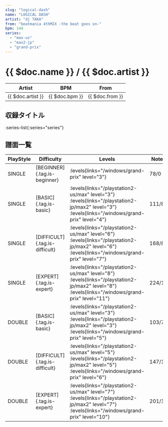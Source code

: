 ```yaml
---
slug: "logical-dash"
name: "LOGICAL DASH"
artist: "dj TAKA"
from: "beatmania 4thMIX -the beat goes on-"
bpm: 144
series:
  - "max-us"
  - "max2-jp"
  - "grand-prix"
---
```


# {{ $doc.name }} / {{ $doc.artist }}

|Artist|BPM|From|
|------|---|----|
|{{ $doc.artist }}|{{ $doc.bpm }}|{{ $doc.from }}|

## 収録タイトル

:series-list{:series="series"}

## 譜面一覧

|PlayStyle|Difficulty|Levels|Notes|Movie|
|---------|----------|------|-----|-----|
|SINGLE|[BEGINNER]{.tag.is-beginner}| :levels{links="/windows/grand-prix" level="3"}|78/0||
|SINGLE|[BASIC]{.tag.is-basic}| :levels{links="/playstation2-us/max" level="3"} :levels{links="/playstation2-jp/max2" level="3"}  :levels{links="/windows/grand-prix" level="4"}|111/8||
|SINGLE|[DIFFICULT]{.tag.is-difficult}| :levels{links="/playstation2-us/max" level="6"} :levels{links="/playstation2-jp/max2" level="6"}  :levels{links="/windows/grand-prix" level="7"}|168/8||
|SINGLE|[EXPERT]{.tag.is-expert}| :levels{links="/playstation2-us/max" level="8"} :levels{links="/playstation2-jp/max2" level="8"}  :levels{links="/windows/grand-prix" level="11"}|224/18||
|DOUBLE|[BASIC]{.tag.is-basic}| :levels{links="/playstation2-us/max" level="3"} :levels{links="/playstation2-jp/max2" level="3"}  :levels{links="/windows/grand-prix" level="5"}|103/7||
|DOUBLE|[DIFFICULT]{.tag.is-difficult}| :levels{links="/playstation2-us/max" level="5"} :levels{links="/playstation2-jp/max2" level="5"}  :levels{links="/windows/grand-prix" level="6"}|147/17||
|DOUBLE|[EXPERT]{.tag.is-expert}| :levels{links="/playstation2-us/max" level="7"} :levels{links="/playstation2-jp/max2" level="7"}  :levels{links="/windows/grand-prix" level="10"}|201/11||
